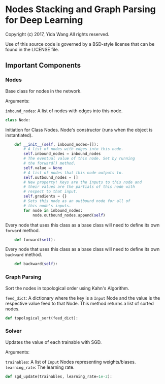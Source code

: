 # Nodes Stacking and Graph Parsing for Deep Learning

Copyright (c) 2017, Yida Wang
All rights reserved.

Use of this source code is governed by a BSD-style license that can be found in the LICENSE file.

## Important Components

### Nodes

Base class for nodes in the network.

Arguments:

`inbound_nodes`: A list of nodes with edges into this node.

```python
class Node:
```

Initiation for Class Nodes. Node's constructor (runs when the object is instantiated).
```python
    def __init__(self, inbound_nodes=[]):
        # A list of nodes with edges into this node.
        self.inbound_nodes = inbound_nodes
        # The eventual value of this node. Set by running
        # the forward() method.
        self.value = None
        # A list of nodes that this node outputs to.
        self.outbound_nodes = []
        # New property! Keys are the inputs to this node and
        # their values are the partials of this node with
        # respect to that input.
        self.gradients = {}
        # Sets this node as an outbound node for all of
        # this node's inputs.
        for node in inbound_nodes:
            node.outbound_nodes.append(self)
```

Every node that uses this class as a base class will need to define its own `forward` method.
```python
    def forward(self):
```

Every node that uses this class as a base class will need to define its own `backward` method.
```python
    def backward(self):
```

### Graph Parsing

Sort the nodes in topological order using Kahn's Algorithm.

`feed_dict`: A dictionary where the key is a `Input` Node and the value is the respective value feed to that Node. This method returns a list of sorted nodes.
```python
def topological_sort(feed_dict):
```

### Solver

Updates the value of each trainable with SGD.

Arguments:

`trainables`: A list of `Input` Nodes representing weights/biases.
`learning_rate`: The learning rate.
```python
def sgd_update(trainables, learning_rate=1e-2):
```
